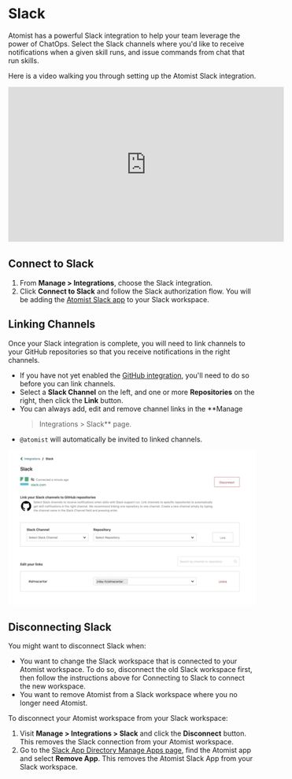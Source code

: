 # Slack

Atomist has a powerful Slack integration to help your team leverage
the power of ChatOps.  Select the Slack channels where you'd like to
receive notifications when a given skill runs, and issue commands from
chat that run skills.

Here is a video walking you through setting up the Atomist Slack
integration.

<div style="text-align:center;">
  <iframe width="560" height="315" src="https://www.youtube-nocookie.com/embed/hSbPQn4ncUs" frameborder="0" allow="accelerometer; autoplay; encrypted-media; gyroscope; picture-in-picture" allowfullscreen></iframe>
</div>

## Connect to Slack

1.  From **Manage > Integrations**, choose the Slack integration.
2.  Click **Connect to Slack** and follow the Slack authorization
    flow. You will be adding the [Atomist Slack app][slack-app] to
    your Slack workspace.
    
[slack-app]: https://slack.com/apps/A0HM83NCC-atomist (Atomist Slack App)

## Linking Channels

Once your Slack integration is complete, you will need to link
channels to your GitHub repositories so that you receive notifications
in the right channels.

-   If you have not yet enabled the [GitHub integration][github],
    you'll need to do so before you can link channels.
-   Select a **Slack Channel** on the left, and one or more
    **Repositories** on the right, then click the **Link** button.
-   You can always add, edit and remove channel links in the **Manage
    > Integrations > Slack** page.
-   `@atomist` will automatically be invited to linked channels.

![Linking Slack channels and GitHub Repositories](img/slack/slack-channel-linking.png)

[github]: github.md (Atomist GitHub Integration)

## Disconnecting Slack

You might want to disconnect Slack when:

-   You want to change the Slack workspace that is connected to your
    Atomist workspace. To do so, disconnect the old Slack workspace
    first, then follow the instructions above for Connecting to Slack
    to connect the new workspace.
-   You want to remove Atomist from a Slack workspace where you no
    longer need Atomist.

To disconnect your Atomist workspace from your Slack workspace:

1.  Visit **Manage > Integrations > Slack** and click the
    **Disconnect** button. This removes the Slack connection from your
    Atomist workspace.
2.  Go to the [Slack App Directory Manage Apps
    page][slack-manage-apps], find the Atomist app and select **Remove
    App**. This removes the Atomist Slack App from your Slack
    workspace.

[slack-manage-apps]: https://slack.com/apps/manage (Slack Manage Apps)
